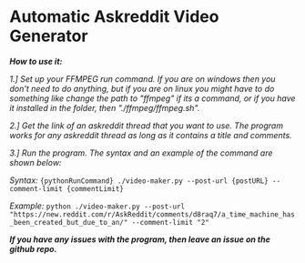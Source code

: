 # Automatic Askreddit Video Generator

***How to use it:***

*1.] Set up your FFMPEG run command. If you are on windows then you don't need to do anything, but if you are on linux you might have to do something like change the path to "ffmpeg" if its a command, or if you have it installed in the folder, then "./ffmpeg/ffmpeg.sh".*

*2.] Get the link of an askreddit thread that you want to use. The program works for any askreddit thread as long as it contains a title and comments.*

*3.] Run the program. The syntax and an example of the command are shown below:*

*Syntax:* `{pythonRunCommand} ./video-maker.py --post-url {postURL} --comment-limit {commentLimit}`

*Example:* `python ./video-maker.py --post-url "https://new.reddit.com/r/AskReddit/comments/d8raq7/a_time_machine_has_been_created_but_due_to_an/" --comment-limit "2"`

***If you have any issues with the program, then leave an issue on the github repo.***